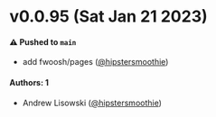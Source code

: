 # v0.0.95 (Sat Jan 21 2023)

#### ⚠️ Pushed to `main`

- add fwoosh/pages ([@hipstersmoothie](https://github.com/hipstersmoothie))

#### Authors: 1

- Andrew Lisowski ([@hipstersmoothie](https://github.com/hipstersmoothie))
